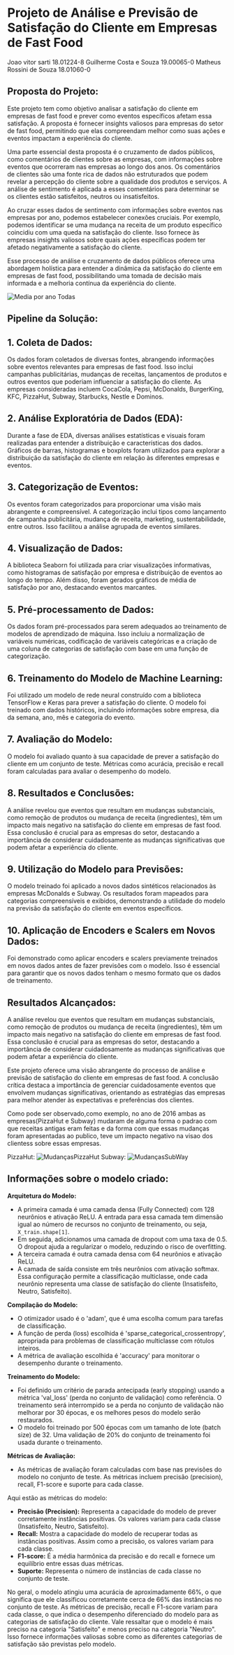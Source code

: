 # Projeto de Análise e Previsão de Satisfação do Cliente em Empresas de Fast Food

Joao vitor sarti 18.01224-8
Guilherme Costa e Souza 19.00065-0
Matheus Rossini de Souza 18.01060-0

## **Proposta do Projeto:**

Este projeto tem como objetivo analisar a satisfação do cliente em empresas de fast food e prever como eventos específicos afetam essa satisfação. A proposta é fornecer insights valiosos para empresas do setor de fast food, permitindo que elas compreendam melhor como suas ações e eventos impactam a experiência do cliente.

Uma parte essencial desta proposta é o cruzamento de dados públicos, como comentários de clientes sobre as empresas, com informações sobre eventos que ocorreram nas empresas ao longo dos anos. Os comentários de clientes são uma fonte rica de dados não estruturados que podem revelar a percepção do cliente sobre a qualidade dos produtos e serviços. A análise de sentimento é aplicada a esses comentários para determinar se os clientes estão satisfeitos, neutros ou insatisfeitos.

Ao cruzar esses dados de sentimento com informações sobre eventos nas empresas por ano, podemos estabelecer conexões cruciais. Por exemplo, podemos identificar se uma mudança na receita de um produto específico coincidiu com uma queda na satisfação do cliente. Isso fornece às empresas insights valiosos sobre quais ações específicas podem ter afetado negativamente a satisfação do cliente.

Esse processo de análise e cruzamento de dados públicos oferece uma abordagem holística para entender a dinâmica da satisfação do cliente em empresas de fast food, possibilitando uma tomada de decisão mais informada e a melhoria contínua da experiência do cliente.

![Media por ano Todas](https://github.com/T2-Ciencia-de-dados/Analise-de-sentimento/assets/79452652/bc4b5b78-31ec-4967-b459-050844da4e44)

## **Pipeline da Solução:**

## 1. Coleta de Dados:

Os dados foram coletados de diversas fontes, abrangendo informações sobre eventos relevantes para empresas de fast food. Isso inclui campanhas publicitárias, mudanças de receitas, lançamentos de produtos e outros eventos que poderiam influenciar a satisfação do cliente. As empresas consideradas incluem CocaCola, Pepsi, McDonalds, BurgerKing, KFC, PizzaHut, Subway, Starbucks, Nestle e Dominos.

## 2. Análise Exploratória de Dados (EDA):

Durante a fase de EDA, diversas análises estatísticas e visuais foram realizadas para entender a distribuição e características dos dados. Gráficos de barras, histogramas e boxplots foram utilizados para explorar a distribuição da satisfação do cliente em relação às diferentes empresas e eventos.

## 3. Categorização de Eventos:

Os eventos foram categorizados para proporcionar uma visão mais abrangente e compreensível. A categorização inclui tipos como lançamento de campanha publicitária, mudança de receita, marketing, sustentabilidade, entre outros. Isso facilitou a análise agrupada de eventos similares.

## 4. Visualização de Dados:

A biblioteca Seaborn foi utilizada para criar visualizações informativas, como histogramas de satisfação por empresa e distribuição de eventos ao longo do tempo. Além disso, foram gerados gráficos de média de satisfação por ano, destacando eventos marcantes.

## 5. Pré-processamento de Dados:

Os dados foram pré-processados para serem adequados ao treinamento de modelos de aprendizado de máquina. Isso incluiu a normalização de variáveis numéricas, codificação de variáveis categóricas e a criação de uma coluna de categorias de satisfação com base em uma função de categorização.

## 6. Treinamento do Modelo de Machine Learning:

Foi utilizado um modelo de rede neural construído com a biblioteca TensorFlow e Keras para prever a satisfação do cliente. O modelo foi treinado com dados históricos, incluindo informações sobre empresa, dia da semana, ano, mês e categoria do evento.

## 7. Avaliação do Modelo:

O modelo foi avaliado quanto à sua capacidade de prever a satisfação do cliente em um conjunto de teste. Métricas como acurácia, precisão e recall foram calculadas para avaliar o desempenho do modelo.

## 8. Resultados e Conclusões:

A análise revelou que eventos que resultam em mudanças substanciais, como remoção de produtos ou mudança de receita (ingredientes), têm um impacto mais negativo na satisfação do cliente em empresas de fast food. Essa conclusão é crucial para as empresas do setor, destacando a importância de considerar cuidadosamente as mudanças significativas que podem afetar a experiência do cliente.

## 9. Utilização do Modelo para Previsões:

O modelo treinado foi aplicado a novos dados sintéticos relacionados às empresas McDonalds e Subway. Os resultados foram mapeados para categorias compreensíveis e exibidos, demonstrando a utilidade do modelo na previsão da satisfação do cliente em eventos específicos.

## 10. Aplicação de Encoders e Scalers em Novos Dados:

Foi demonstrado como aplicar encoders e scalers previamente treinados em novos dados antes de fazer previsões com o modelo. Isso é essencial para garantir que os novos dados tenham o mesmo formato que os dados de treinamento.

## **Resultados Alcançados:**

A análise revelou que eventos que resultam em mudanças substanciais, como remoção de produtos ou mudança de receita (ingredientes), têm um impacto mais negativo na satisfação do cliente em empresas de fast food. Essa conclusão é crucial para as empresas do setor, destacando a importância de considerar cuidadosamente as mudanças significativas que podem afetar a experiência do cliente.

Este projeto oferece uma visão abrangente do processo de análise e previsão de satisfação do cliente em empresas de fast food. A conclusão crítica destaca a importância de gerenciar cuidadosamente eventos que envolvem mudanças significativas, orientando as estratégias das empresas para melhor atender às expectativas e preferências dos clientes.

Como pode ser observado,como exemplo, no ano de 2016 ambas as empresas(PizzaHut e Subway) mudaram de alguma forma o padrao com que receitas antigas eram feitas e da forma com que essas mudanças foram apresentadas ao publico, teve um impacto negativo na visao dos clientess sobre essas empresas.

PizzaHut:
![MudançasPizzaHut](https://github.com/T2-Ciencia-de-dados/Analise-de-sentimento/assets/79452652/204c4bd3-d717-4d4e-9e29-8bc1f2d81b37)
Subway:
![MudançasSubWay](https://github.com/T2-Ciencia-de-dados/Analise-de-sentimento/assets/79452652/f4872855-ec7c-4e50-b473-f0bd592de4e0)

## **Informações sobre o modelo criado:**

**Arquitetura do Modelo:**
- A primeira camada é uma camada densa (Fully Connected) com 128 neurônios e ativação ReLU. A entrada para essa camada tem dimensão igual ao número de recursos no conjunto de treinamento, ou seja, `X_train.shape[1]`.
- Em seguida, adicionamos uma camada de dropout com uma taxa de 0.5. O dropout ajuda a regularizar o modelo, reduzindo o risco de overfitting.
- A terceira camada é outra camada densa com 64 neurônios e ativação ReLU.
- A camada de saída consiste em três neurônios com ativação softmax. Essa configuração permite a classificação multiclasse, onde cada neurônio representa uma classe de satisfação do cliente (Insatisfeito, Neutro, Satisfeito).

**Compilação do Modelo:**
- O otimizador usado é o 'adam', que é uma escolha comum para tarefas de classificação.
- A função de perda (loss) escolhida é 'sparse_categorical_crossentropy', apropriada para problemas de classificação multiclasse com rótulos inteiros.
- A métrica de avaliação escolhida é 'accuracy' para monitorar o desempenho durante o treinamento.

**Treinamento do Modelo:**
- Foi definido um critério de parada antecipada (early stopping) usando a métrica 'val_loss' (perda no conjunto de validação) como referência. O treinamento será interrompido se a perda no conjunto de validação não melhorar por 30 épocas, e os melhores pesos do modelo serão restaurados.
- O modelo foi treinado por 500 épocas com um tamanho de lote (batch size) de 32. Uma validação de 20% do conjunto de treinamento foi usada durante o treinamento.

**Métricas de Avaliação:**
- As métricas de avaliação foram calculadas com base nas previsões do modelo no conjunto de teste. As métricas incluem precisão (precision), recall, F1-score e suporte para cada classe.

Aqui estão as métricas do modelo:

- **Precisão (Precision):** Representa a capacidade do modelo de prever corretamente instâncias positivas. Os valores variam para cada classe (Insatisfeito, Neutro, Satisfeito).
- **Recall:** Mostra a capacidade do modelo de recuperar todas as instâncias positivas. Assim como a precisão, os valores variam para cada classe.
- **F1-score:** É a média harmônica da precisão e do recall e fornece um equilíbrio entre essas duas métricas.
- **Suporte:** Representa o número de instâncias de cada classe no conjunto de teste.

No geral, o modelo atingiu uma acurácia de aproximadamente 66%, o que significa que ele classificou corretamente cerca de 66% das instâncias no conjunto de teste. As métricas de precisão, recall e F1-score variam para cada classe, o que indica o desempenho diferenciado do modelo para as categorias de satisfação do cliente. Vale ressaltar que o modelo é mais preciso na categoria "Satisfeito" e menos preciso na categoria "Neutro". Isso fornece informações valiosas sobre como as diferentes categorias de satisfação são previstas pelo modelo.




